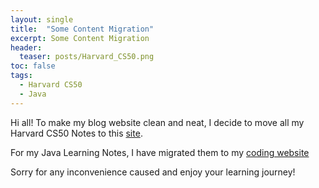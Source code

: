 ```yaml
---
layout: single
title:  "Some Content Migration"
excerpt: Some Content Migration
header:
  teaser: posts/Harvard_CS50.png
toc: false
tags:
  - Harvard CS50
  - Java
---
```


Hi all! To make my blog website clean and neat, I decide to move all my Harvard CS50 Notes to this [site](https://wenbo-notes.gitbook.io/harvard-cs50-notes).

For my Java Learning Notes, I have migrated them to my [coding website](https://wenbo-notes.gitbook.io/coding/environment-setup/java)

Sorry for any inconvenience caused and enjoy your learning journey!
